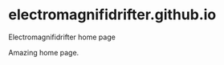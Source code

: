 # electromagnifidrifter.github.io
Electromagnifidrifter home page

Amazing home page.  

  

  

  
  


    
    





    
  

  
  
  

  
  


     









  










